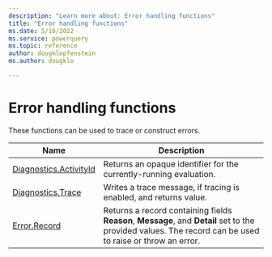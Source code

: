 ```yaml
---
description: "Learn more about: Error handling functions"
title: "Error handling functions"
ms.date: 5/16/2022
ms.service: powerquery
ms.topic: reference
author: dougklopfenstein
ms.author: dougklo

---
```

# Error handling functions

These functions can be used to trace or construct errors.

|Name|Description|
|------------|---------------|
|[Diagnostics.ActivityId](diagnostics-activityid.md)|Returns an opaque identifier for the currently-running evaluation.|
|[Diagnostics.Trace](diagnostics-trace.md)|Writes a trace message, if tracing is enabled, and returns value.|
|[Error.Record](error-record.md)|Returns a record containing fields **Reason**, **Message**, and **Detail** set to the provided values. The record can be used to raise or throw an error.|
